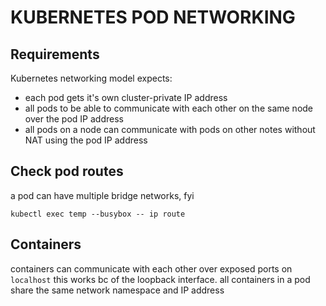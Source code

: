 # KUBERNETES POD NETWORKING

## Requirements
Kubernetes networking model expects:
- each pod gets it's own cluster-private IP address
- all pods to be able to communicate with each other on the same node over the pod IP address
- all pods on a node can communicate with pods on other notes without NAT using the pod IP address

## Check pod routes
a pod can have multiple bridge networks, fyi

`kubectl exec temp --busybox -- ip route`

## Containers
containers can communicate with each other over exposed ports on `localhost`
this works bc of the loopback interface.
all containers in a pod share the same network namespace and IP address
